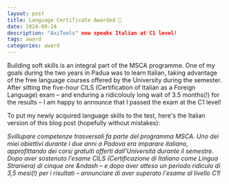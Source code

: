 ```yaml
---
layout: post
title: Language Certificate Awarded 🎉
date: 2024-09-24
description: "AxiTools" now speaks Italian at C1 level! 
tags: award
categories: award
---
```


Building soft skills is an integral part of the MSCA programme.
One of my goals during the two years in Padua was to learn Italian, taking advantage of the free language courses offered by the University during the semester.
After sitting the five-hour CILS (Certification of Italian as a Foreign Language) exam – and enduring a ridicolouly long wait of 3.5 months(!) for the results – I am happy to announce that I passed the exam at the C1 level!

To put my newly acquired language skills to the test, here's the Italian version of this blog post (hopefully without mistakes):

*Svillupare competenze trasversali fa parte del programma MSCA.*
*Uno dei miei obiettivi durante i due anni a Padova era imparare italiano, approfittando dei corsi gratuiti offerti dall'Università durante il semestre.*
*Dopo aver sostenuto l'esame CILS (Certificazione di Italiano come Lingua Straniera) di cinque ore &ndash – e dopo aver atteso un periodo ridiculo di 3,5 mesi(!) per i risultati – annunciare di aver superato l'esame al livello C1!*